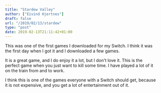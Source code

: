 ```yaml
---
title: "Stardew Valley"
author: ["Eivind Hjertnes"]
draft: false
url: "/2019/02/13/stardew"
type: "post"
date: 2019-02-13T21:11:42+01:00
---
```


This was one of the first games I downloaded for my Switch. I think it
was the first day when I got it and I downloaded a few games.

It is a great game, and I do enjoy it a lot, but I don't love it. This
is the perfect game when you just want to kill some time. I have played
a lot of it on the train from and to work.

I think this is one of the games everyone with a Switch should get,
because it is not expensive, and you get a lot of entertainment out of
it.
